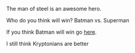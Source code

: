 The man of steel is an awesome hero. 

Who do you think will win?
Batman vs. Superman

If you think Batman will win go [here](..\create-your-own-adventure\english\batman).

I still think Kryptonians are better
